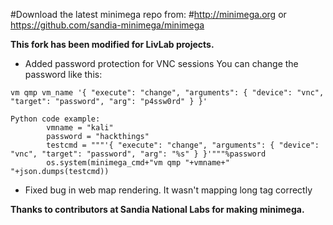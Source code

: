#Download the latest minimega repo from:
#http://minimega.org or https://github.com/sandia-minimega/minimega

**This fork has been modified for LivLab projects.**
- Added password protection for VNC sessions
You can change the password like this:
```
vm qmp vm_name '{ "execute": "change", "arguments": { "device": "vnc", "target": "password", "arg": "p4ssw0rd" } }'
```
```
Python code example:
        vmname = "kali"
        password = "hackthings"
        testcmd = """'{ "execute": "change", "arguments": { "device": "vnc", "target": "password", "arg": "%s" } }'"""%password
        os.system(minimega_cmd+"vm qmp "+vmname+" "+json.dumps(testcmd))
```
- Fixed bug in web map rendering. It wasn't mapping long tag correctly

**Thanks to contributors at Sandia National Labs for making minimega.**